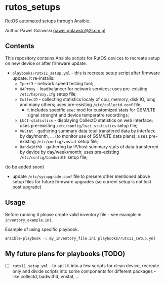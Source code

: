 # rutos_setups
RutOS automated setups through Ansible.

Author Pawel Golawski <pawel.golawski@2com.pl>

## Contents
This repository contains Ansible scripts for RutOS devices to recreate setup on new device or after firmware update.

* ```playbooks/rutx11_setup.yml``` - this is recreate setup script after firmware update. It re-installs:
  * ```Iperf3``` - network speed testing tool;
  * ```HAProxy``` - loadbalancer for network services; uses pre-existing ```/etc/haproxy.cfg``` setup file;
  * ```CollectD``` - collecting statistics localy of cpu, memory, disk IO, ping and many others; uses pre-esisting ```/etc/collectd.conf``` file;
    * it includes specific ```exec``` mod for customized stats for GSM/LTE signal strenght and device temperatre recordings;
  * ```LUCI-statistics``` - displaying CollectD statistics on web interface; uses pre-existing ```/etc/config/luci_statistics``` setup file;
  * ```VNStat``` - gathering summary data total transfered data by interface by day/month, ... (to monitor use of GSM/LTE data plans); uses pre-existing ```/etc/config/vnstat``` setup file;
  * ```BandwidthD``` - gathering by IP/host summary stats of data transferred by device by day/week/month; uses pre-existing ```/etc/config/bandwidth``` setup file;

(to be added soon)
  * update ```/etc/sysupgrade.conf``` file to presere other mentioned above setup files for future firmware upgrades (so current setup is not lost post upgrade)

## Usage
Before running it please create valid inventory file - see example in ```inventory_example.ini```.

Example of using specific playbook.

```bash
ansible-playbook -i my_inventory_file.ini playbooks/rutx11_setup.yml
```

## My future plans for playbooks (TODO)

- [ ] ```rutx11_setup.yml``` - to split it into a few scripts for clean device, recreate only and divide scripts into some components for different packages - like collectd, badwithd, vnstat, ...

[//]: # (None at the moment)